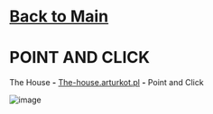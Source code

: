 # [Back to Main](/../main/README.md)

# POINT AND CLICK

The House **-** <a href="https://the-house.arturkot.pl/">The-house.arturkot.pl</a> **-** Point and Click 

![image](https://github.com/Zryak/Open-Games/assets/152645699/e7d55bd4-a822-49b9-951d-8462b46f3930)
